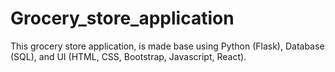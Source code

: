 # Grocery_store_application
This grocery store application, is made base using Python (Flask), Database (SQL), and UI (HTML, CSS, Bootstrap, Javascript, React).

